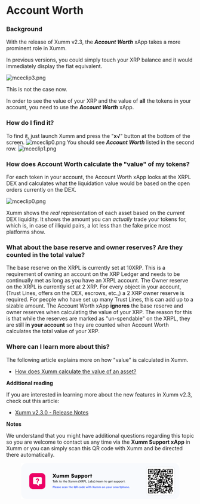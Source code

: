 # Account Worth

### **Background**

With the release of Xumm v2.3, the _**Account Worth**_ xApp takes a more prominent role in Xumm.

In previous versions, you could simply touch your XRP balance and it would immediately display the fiat equivalent.

&#x20;

![mceclip3.png](https://drtc9zr.dlvr.cloud/hc/article\_attachments/5881361968658/mceclip3.png)

This is not the case now.

In order to see the value of your XRP and the value of **all** the tokens in your account, you need to use the  _**Account Worth**_ xApp.

&#x20;

### **How do I find it?**

&#x20;To find it, just launch Xumm and press the "**x√**" button at the bottom of the screen. ![mceclip0.png](https://drtc9zr.dlvr.cloud/hc/article\_attachments/5881817535762/mceclip0.png) You should see _**Account Worth**_ listed in the second row. ![mceclip1.png](https://drtc9zr.dlvr.cloud/hc/article\_attachments/5882016149138/mceclip1.png)

&#x20;

### **How does Account Worth calculate the "value" of my tokens?**

&#x20;For each token in your account, the Account Worth xApp looks at the XRPL DEX and calculates what the liquidation value would be based on the open orders currently on the DEX.  &#x20;

![mceclip0.png](https://drtc9zr.dlvr.cloud/hc/article\_attachments/6006931870866/mceclip0.png)

&#x20; Xumm shows the _real_ representation of each asset based on the _current_ DEX liquidity. It shows the amount you can _actually_ trade your tokens for, which is, in case of illiquid pairs, a lot less than the fake price most platforms show.&#x20;

### **What about the base reserve and owner reserves? Are they counted in the total value?**

&#x20;The base reserve on the XRPL is currently set at 10XRP. This is a requirement of owning an account on the XRP Ledger and needs to be continually met as long as you have an XRPL account.  The Owner reserve on the XRPL is currently set at 2 XRP. For every object in your account, (Trust Lines, offers on the DEX, escrows, etc.,) a 2 XRP owner reserve is required. For people who have set up many Trust Lines, this can add up to a sizable amount. The Account Worth xApp **ignores** the base reserve and owner reserves when calculating the value of your XRP.  The reason for this is that while the reserves are marked as "un-spendable" on the XRPL, they are still **in your account** so they are counted when Account Worth calculates the total value of your XRP. &#x20;

### **Where can I learn more about this?**

&#x20;The following article explains more on how "value" is calculated in Xumm.

* [How does Xumm calculate the value of an asset?](https://support.xumm.app/hc/en-us/articles/4416895527314)

&#x20;

**Additional reading**

If you are interested in learning more about the new features in Xumm v2.3, check out this article:

* [Xumm v2.3.0 - Release Notes](https://support.xumm.app/hc/en-us/articles/5569334061330)

**Notes**

We understand that you might have additional questions regarding this topic so you are welcome to contact us any time via the **Xumm Support xApp** in Xumm or you can simply scan this QR code with Xumm and be directed there automatically.



<figure><img src="../../.gitbook/assets/Support banner Xumm.png" alt=""><figcaption></figcaption></figure>
